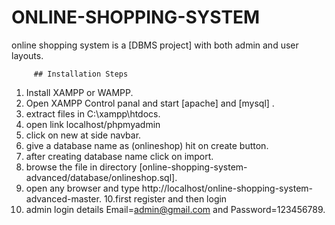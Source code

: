 # ONLINE-SHOPPING-SYSTEM

online shopping system is a [DBMS project] with both admin and user layouts.

         ## Installation Steps
         
1. Install XAMPP or WAMPP.
2. Open XAMPP Control panal and start [apache] and [mysql] .
3. extract files in C:\\xampp\htdocs\.
4. open link localhost/phpmyadmin
5. click on new at side navbar.
6. give a database name as (onlineshop) hit on create button.
7. after creating database name click on import.
8. browse the file in directory [online-shopping-system-advanced/database/onlineshop.sql].
9. open any browser and type http://localhost/online-shopping-system-advanced-master.
10.first register and then login
11. admin login details  Email=admin@gmail.com and Password=123456789.












